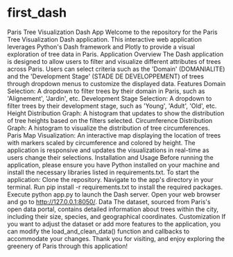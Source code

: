 # first_dash

Paris Tree Visualization Dash App
Welcome to the repository for the Paris Tree Visualization Dash application. This interactive web application leverages Python's Dash framework and Plotly to provide a visual exploration of tree data in Paris.
Application Overview
The Dash application is designed to allow users to filter and visualize different attributes of trees across Paris. Users can select criteria such as the 'Domain' (DOMANIALITE) and the 'Development Stage' (STADE DE DEVELOPPEMENT) of trees through dropdown menus to customize the displayed data.
Features
Domain Selection: A dropdown to filter trees by their domain in Paris, such as 'Alignement', 'Jardin', etc.
Development Stage Selection: A dropdown to filter trees by their development stage, such as 'Young', 'Adult', 'Old', etc.
Height Distribution Graph: A histogram that updates to show the distribution of tree heights based on the filters selected.
Circumference Distribution Graph: A histogram to visualize the distribution of tree circumferences.
Paris Map Visualization: An interactive map displaying the location of trees with markers scaled by circumference and colored by height.
The application is responsive and updates the visualizations in real-time as users change their selections.
Installation and Usage
Before running the application, please ensure you have Python installed on your machine and install the necessary libraries listed in requirements.txt. To start the application:
Clone the repository.
Navigate to the app's directory in your terminal.
Run pip install -r requirements.txt to install the required packages.
Execute python app.py to launch the Dash server.
Open your web browser and go to http://127.0.0.1:8050/.
Data
The dataset, sourced from Paris's open data portal, contains detailed information about trees within the city, including their size, species, and geographical coordinates.
Customization
If you want to adjust the dataset or add more features to the application, you can modify the load_and_clean_data() function and callbacks to accommodate your changes. Thank you for visiting, and enjoy exploring the greenery of Paris through this application!